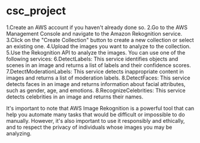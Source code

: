 # csc_project

1.Create an AWS account if you haven't already done so.
2.Go to the AWS Management Console and navigate to the Amazon Rekognition service.
3.Click on the "Create Collection" button to create a new collection or select an existing one.
4.Upload the images you want to analyze to the collection.
5.Use the Rekognition API to analyze the images. You can use one of the following services:
6.DetectLabels: This service identifies objects and scenes in an image and returns a list of labels and their confidence scores.
7.DetectModerationLabels: This service detects inappropriate content in images and returns a list of moderation labels.
8.DetectFaces: This service detects faces in an image and returns information about facial attributes, such as gender, age, and emotions.
8.RecognizeCelebrities: This service detects celebrities in an image and returns their names.


It's important to note that AWS Image Rekognition is a powerful tool that can help you automate many tasks that would be difficult or impossible to do manually. However, it's also important to use it responsibly and ethically, and to respect the privacy of individuals whose images you may be analyzing.
